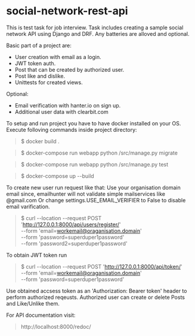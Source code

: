 # social-network-rest-api

This is test task for job interview. 
Task includes creating a sample social network API using Django and DRF. Any batteries are alloved and optional.

Basic part of a project are:
* User creation with email as a login.
* JWT token auth.
* Post that can be created by authorized user.
* Post like and dislike.
* Unittests for created views.

Optional:
* Email verification with hanter.io on sign up.
* Additional user data with clearbit.com

To setup and run project you have to have docker installed on your OS.
Execute folloving commands inside project directory:

>$ docker build .

>$ docker-compose run webapp python /src/manage.py migrate

>$ docker-compose run webapp python /src/manage.py test

>$ docker-compose up --build

To create new user run request like that: 
Use your organisation domain email since, emailhunter will not validate simple mailservices like @gmail.com
Or change settings.USE_EMAIL_VERIFIER to False to disable email varification.

>$ curl --location --request POST 'http://127.0.0.1:8000/api/users/register/' \
--form 'email=workemail@oraganisation.domain' \
--form 'password=superduper1password' \
--form 'password2=superduper1password'

To obtain JWT token run
>$ curl --location --request POST 'http://127.0.0.1:8000/api/token/' \
--form 'email=workemail@oraganisation.domain' \
--form 'password=superduper1password'

Use obtained accsess token as an 'Authorization: Bearer token' header to perform authorized reqeusts.
Authorized user can create or delete Posts and Like/Unlike them.

For API documentation visit:
> http://localhost:8000/redoc/
